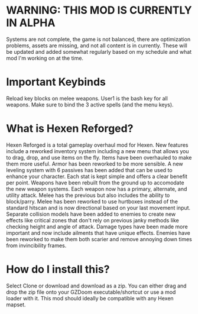 # WARNING: THIS MOD IS CURRENTLY IN ALPHA
Systems are not complete, the game is not balanced, there are optimization problems, assets are missing, and not all content is in currently. These will be updated and added somewhat regularly based on my schedule and what mod I'm working on at the time.
# Important Keybinds
Reload key blocks on melee weapons. User1 is the bash key for all weapons. Make sure to bind the 3 active spells (and the menu keys).
# What is Hexen Reforged?
Hexen Reforged is a total gameplay overhaul mod for Hexen. New features include a reworked inventory system including a new menu that allows you to drag, drop, and use items on the fly. Items have been overhauled to make them more useful. Armor has been reworked to be more sensible. A new leveling system with 6 passives has been added that can be used to enhance your character. Each stat is kept simple and offers a clear benefit per point. Weapons have been rebuilt from the ground up to accomodate the new weapon systems. Each weapon now has a primary, alternate, and utility attack. Melee has the previous but also includes the ability to block/parry. Melee has been reworked to use hurtboxes instead of the standard hitscan and is now directional based on your last movement input. Separate collision models have been added to enemies to create new effects like critical zones that don't rely on previous janky methods like checking height and angle of attack. Damage types have been made more important and now include ailments that have unique effects. Enemies have been reworked to make them both scarier and remove annoying down times from invincibility frames.
# How do I install this?
Select Clone or download and download as a zip. You can either drag and drop the zip file onto your GZDoom executable/shortcut or use a mod loader with it. This mod should ideally be compatible with any Hexen mapset.
